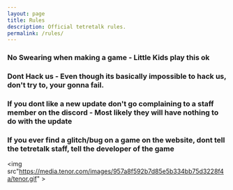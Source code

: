 ```yaml
---
layout: page
title: Rules
description: Official tetretalk rules.
permalink: /rules/
---
```


### No Swearing when making a game - Little Kids play this ok

### Dont Hack us - Even though its basically impossible to hack us, don't try to, your gonna fail.

### If you dont like a new update don't go complaining to a staff member on the discord - Most likely they will have nothing to do with the update

### If you ever find a glitch/bug on a game on the website, dont tell the tetretalk staff, tell the developer of the game

<img src"https://media.tenor.com/images/957a8f592b7d85e5b334bb75d3228f4a/tenor.gif" >
